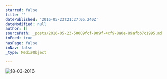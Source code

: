 ```yaml
---
starred: false
title: ''
datePublished: '2016-05-23T21:27:05.240Z'
dateModified: null
author: []
sourcePath: _posts/2016-05-23-50009fcf-909f-4cf9-8a0e-89afbb7c1995.md
inFeed: true
hasPage: false
inNav: false
_type: MediaObject

---
```

![18-03-2016](https://the-grid-user-content.s3-us-west-2.amazonaws.com/96705d62-b4f9-41f8-84e8-725117aa615e.jpg)